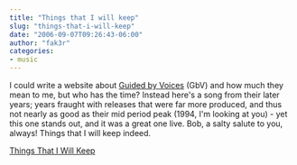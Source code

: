 ```yaml
---
title: "Things that I will keep"
slug: "things-that-i-will-keep"
date: "2006-09-07T09:26:43-06:00"
author: "fak3r"
categories:
- music
---
```


I could write a website about [Guided by Voices](http://gbv.com/) (GbV) and how much they mean to me, but who has the time?  Instead here's a song from their later years; years fraught with releases that were far more produced, and thus not nearly as good as their mid period peak (1994, I'm looking at you) - yet this one stands out, and it was a great one live. Bob, a salty salute to you, always!  Things that I will keep indeed.


  
[Things That I Will Keep](http://www.avdf76.dsl.pipex.com/mp3/guided%2520by%2520voices%2520-%2520things%2520i%2520will%2520keep.mp3)
